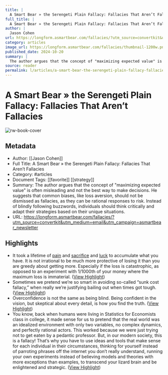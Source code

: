 ```yaml
---
title: |
  A Smart Bear » the Serengeti Plain Fallacy: Fallacies That Aren’t Fallacies
full_title: |
  A Smart Bear » the Serengeti Plain Fallacy: Fallacies That Aren’t Fallacies
author: |
  Jason Cohen
url: https://longform.asmartbear.com/fallacies/?utm_source=convertkit&utm_medium=email&utm_campaign=asmartbear_newsletter
category: articles
image_url: https://longform.asmartbear.com/fallacies/thumbnail-1200w.png
published_date: 2024-10-20
summary: |
  The author argues that the concept of "maximizing expected value" is often misleading and not the best way to make decisions. He suggests that common biases, like loss aversion, should not be dismissed as fallacies, as they can be rational responses to risk. Instead of blindly following buzzwords, individuals should think critically and adapt their strategies based on their unique situations.
source: reader
permalink: l/articles/a-smart-bear-the-serengeti-plain-fallacy-fallacies-that-aren-t-fallacies
---
```

# A Smart Bear » the Serengeti Plain Fallacy: Fallacies That Aren’t Fallacies

![rw-book-cover](https://longform.asmartbear.com/fallacies/thumbnail-1200w.png)

## Metadata
- Author: [[Jason Cohen]]
- Full Title: A Smart Bear » the Serengeti Plain Fallacy: Fallacies That Aren’t Fallacies
- Category: #articles
- Document Tags: [[favorite]] [[strategy]] 
- Summary: The author argues that the concept of "maximizing expected value" is often misleading and not the best way to make decisions. He suggests that common biases, like loss aversion, should not be dismissed as fallacies, as they can be rational responses to risk. Instead of blindly following buzzwords, individuals should think critically and adapt their strategies based on their unique situations.
- URL: https://longform.asmartbear.com/fallacies/?utm_source=convertkit&utm_medium=email&utm_campaign=asmartbear_newsletter

## Highlights
- It took a lifetime of [pain](https://longform.asmartbear.com/startups-emotionally-draining/) and [sacrifice](https://longform.asmartbear.com/sacrifice-your-health-for-your-startup/) and [luck](https://longform.asmartbear.com/lucky/) to accumulate what you have. It is not irrational to be much more protective of losing it than you are greedy about getting more. Especially if the loss is catastrophic, as opposed to an experiment with 1/1000th of your money where the maximum loss is immaterial. ([View Highlight](https://read.readwise.io/read/01jcx6gppeejte62fxfx3w0cev))
- Sometimes we pretend we’re so smart in avoiding so-called “sunk cost fallacy,” when really we’re justifying bailing out when times got tough. ([View Highlight](https://read.readwise.io/read/01jcx6j5bm9xj61qzzdqz127f9))
- Overconfidence is not the same as being blind. Being confident in the vision, but skeptical about every detail, is how you find the truth. ([View Highlight](https://read.readwise.io/read/01jcx6kqw1r7cabs2k150yj04a))
- You know, back when humans were living in Statistics for Economists class in college, it made sense for us to pretend that the real world was an idealized environment with only two variables, no complex dynamics, and perfectly rational actors. This worked because we were just trying not to get eaten by a pedantic professor.
  But, in our modern society, this is a fallacy! That’s why you have to use ideas and tools that make sense for each individual in their circumstances, thinking for yourself instead of parroting phrases off the internet you don’t really understand, running your own experiments instead of believing models and theories with more exceptions than examples, to transcend your lizard brain and be enlightened and strategic. ([View Highlight](https://read.readwise.io/read/01jcx6r87e5jpbnjnfxfydadh2))



